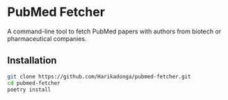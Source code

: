 # PubMed Fetcher

A command-line tool to fetch PubMed papers with authors from biotech or pharmaceutical companies.

##  Installation

```bash
git clone https://github.com/Harikadonga/pubmed-fetcher.git
cd pubmed-fetcher
poetry install
